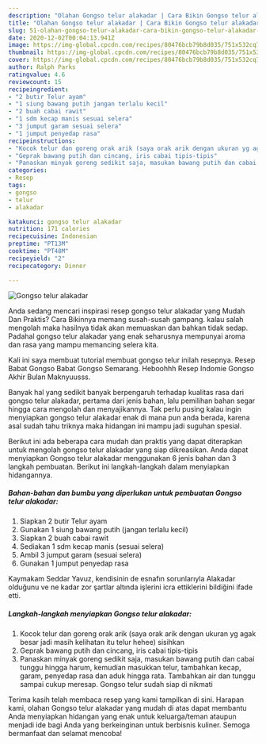 ```yaml
---
description: "Olahan Gongso telur alakadar | Cara Bikin Gongso telur alakadar Yang Menggugah Selera"
title: "Olahan Gongso telur alakadar | Cara Bikin Gongso telur alakadar Yang Menggugah Selera"
slug: 51-olahan-gongso-telur-alakadar-cara-bikin-gongso-telur-alakadar-yang-menggugah-selera
date: 2020-12-02T00:04:13.941Z
image: https://img-global.cpcdn.com/recipes/80476bcb79b8d035/751x532cq70/gongso-telur-alakadar-foto-resep-utama.jpg
thumbnail: https://img-global.cpcdn.com/recipes/80476bcb79b8d035/751x532cq70/gongso-telur-alakadar-foto-resep-utama.jpg
cover: https://img-global.cpcdn.com/recipes/80476bcb79b8d035/751x532cq70/gongso-telur-alakadar-foto-resep-utama.jpg
author: Ralph Parks
ratingvalue: 4.6
reviewcount: 15
recipeingredient:
- "2 butir Telur ayam"
- "1 siung bawang putih jangan terlalu kecil"
- "2 buah cabai rawit"
- "1 sdm kecap manis sesuai selera"
- "3 jumput garam sesuai selera"
- "1 jumput penyedap rasa"
recipeinstructions:
- "Kocok telur dan goreng orak arik (saya orak arik dengan ukuran yg agak besar jadi masih kelihatan itu telur hehee) sisihkan"
- "Geprak bawang putih dan cincang, iris cabai tipis-tipis"
- "Panaskan minyak goreng sedikit saja, masukan bawang putih dan cabai tunggu hingga harum, kemudian masukkan telur, tambahkan kecap, garam, penyedap rasa dan aduk hingga rata. Tambahkan air dan tunggu sampai cukup meresap. Gongso telur sudah siap di nikmati"
categories:
- Resep
tags:
- gongso
- telur
- alakadar

katakunci: gongso telur alakadar 
nutrition: 171 calories
recipecuisine: Indonesian
preptime: "PT13M"
cooktime: "PT48M"
recipeyield: "2"
recipecategory: Dinner

---
```



![Gongso telur alakadar](https://img-global.cpcdn.com/recipes/80476bcb79b8d035/751x532cq70/gongso-telur-alakadar-foto-resep-utama.jpg)

Anda sedang mencari inspirasi resep gongso telur alakadar yang Mudah Dan Praktis? Cara Bikinnya memang susah-susah gampang. kalau salah mengolah maka hasilnya tidak akan memuaskan dan bahkan tidak sedap. Padahal gongso telur alakadar yang enak seharusnya mempunyai aroma dan rasa yang mampu memancing selera kita.

Kali ini saya membuat tutorial membuat gongso telur inilah resepnya. Resep Babat Gongso Babat Gongso Semarang. Heboohhh Resep Indomie Gongso Akhir Bulan Maknyuusss.

Banyak hal yang sedikit banyak berpengaruh terhadap kualitas rasa dari gongso telur alakadar, pertama dari jenis bahan, lalu pemilihan bahan segar hingga cara mengolah dan menyajikannya. Tak perlu pusing kalau ingin menyiapkan gongso telur alakadar enak di mana pun anda berada, karena asal sudah tahu triknya maka hidangan ini mampu jadi suguhan spesial.


Berikut ini ada beberapa cara mudah dan praktis yang dapat diterapkan untuk mengolah gongso telur alakadar yang siap dikreasikan. Anda dapat menyiapkan Gongso telur alakadar menggunakan 6 jenis bahan dan 3 langkah pembuatan. Berikut ini langkah-langkah dalam menyiapkan hidangannya.

<!--inarticleads1-->

##### Bahan-bahan dan bumbu yang diperlukan untuk pembuatan Gongso telur alakadar:

1. Siapkan 2 butir Telur ayam
1. Gunakan 1 siung bawang putih (jangan terlalu kecil)
1. Siapkan 2 buah cabai rawit
1. Sediakan 1 sdm kecap manis (sesuai selera)
1. Ambil 3 jumput garam (sesuai selera)
1. Gunakan 1 jumput penyedap rasa


Kaymakam Seddar Yavuz, kendisinin de esnafın sorunlarıyla Alakadar olduğunu ve ne kadar zor şartlar altında işlerini icra ettiklerini bildiğini ifade etti. 

<!--inarticleads2-->

##### Langkah-langkah menyiapkan Gongso telur alakadar:

1. Kocok telur dan goreng orak arik (saya orak arik dengan ukuran yg agak besar jadi masih kelihatan itu telur hehee) sisihkan
1. Geprak bawang putih dan cincang, iris cabai tipis-tipis
1. Panaskan minyak goreng sedikit saja, masukan bawang putih dan cabai tunggu hingga harum, kemudian masukkan telur, tambahkan kecap, garam, penyedap rasa dan aduk hingga rata. Tambahkan air dan tunggu sampai cukup meresap. Gongso telur sudah siap di nikmati




Terima kasih telah membaca resep yang kami tampilkan di sini. Harapan kami, olahan Gongso telur alakadar yang mudah di atas dapat membantu Anda menyiapkan hidangan yang enak untuk keluarga/teman ataupun menjadi ide bagi Anda yang berkeinginan untuk berbisnis kuliner. Semoga bermanfaat dan selamat mencoba!
